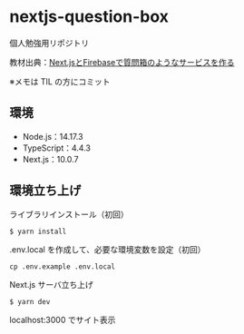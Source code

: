 # nextjs-question-box
個人勉強用リポジトリ

教材出典：[Next.jsとFirebaseで質問箱のようなサービスを作る](https://zenn.dev/dala/books/nextjs-firebase-service)

※メモは TIL の方にコミット

## 環境
- Node.js：14.17.3
- TypeScript：4.4.3
- Next.js：10.0.7

## 環境立ち上げ
ライブラリインストール（初回）
```
$ yarn install
```

.env.local を作成して、必要な環境変数を設定（初回）
```
cp .env.example .env.local
```

Next.js サーバ立ち上げ
```
$ yarn dev
```
localhost:3000 でサイト表示
